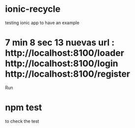 # ionic-recycle
testing ionic app to have an example 

# 7 min 8 sec 13   nuevas url : http://localhost:8100/loader http://localhost:8100/login http://localhost:8100/register

Run 

# npm test 

to check the test